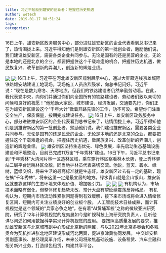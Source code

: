 ```yaml
---
title: 习近平勉励到雄安的创业者：把握住历史机遇
author: wetech
date: 2019-01-17 08:51:24
tags: 
categories: 
---
```

16日上午，雄安新区政务服务中心，部分进驻雄安新区的企业代表看到总书记来了，热情围拢上来。习近平得知他们是到雄安新区的第一批创业者，勉励他们说，我们建设雄安新区，需要各类企业共同参与。无论是国有的还是民营的企业，无论是本地的还是北京的企业，都要把握住这个千载难逢的机会，把握住历史机遇，做民族复兴、改革创新的弄潮儿，创造新的辉煌业绩。
<!-- more -->
<img align="center" border="0" src="https://imgcdn.yicai.com/uppics/images/2019/01/48eb25821466263c1c52022878be69dd.jpg" />
<img align="center" border="0" src="https://imgcdn.yicai.com/uppics/images/2019/01/848c97c96579c29fb0e83b35d59ad0e4.jpg" />
16日上午，习近平在河北雄安新区规划展示中心，通过大屏幕连线京雄城际铁路雄安站建设工地现场。现场施工人员热烈鼓掌，向总书记问好。习近平说：“现在是数九寒冬、天寒地冻，但我们的铁路建设者仍然辛勤劳动着。在此，我代表党中央，向你们并通过你们向全国所有的铁路建设者、劳动者们致以亲切的问候和良好的祝愿！”他勉励大家说，城市建设、经济发展，交通要先行，你们正在为雄安新区建设这个“千年大计”做着开路先锋的工作，功不可没。希望你们注重安全生产，保质保量，按期完成建设任务。
<img align="center" border="0" src="https://imgcdn.yicai.com/uppics/images/2019/01/604978c751593e8831e46c01f5382616.jpg" />
16日上午，雄安新区政务服务中心，部分进驻雄安新区的企业代表看到总书记来了，热情围拢上来。习近平得知他们是到雄安新区的第一批创业者，勉励他们说，我们建设雄安新区，需要各类企业共同参与。无论是国有的还是民营的企业，无论是本地的还是北京的企业，都要把握住这个千载难逢的机会，把握住历史机遇，做民族复兴、改革创新的弄潮儿，创造新的辉煌业绩。
<img align="center" border="0" src="https://imgcdn.yicai.com/uppics/images/2019/01/5cd09711b364b5e6c670f420907dc21f.jpg" />
雄安新区坚持生态优先、绿色发展，率先启动生态基础设施建设和环境整治，目前已完成11万亩“千年秀林”建设。16日下午，习近平总书记来到“千年秀林”大清河片林一区造林区域，乘车穿行林区察看林木长势，登上秀林驿站二层平台远眺林区全貌，同当地护林员代表亲切交流。他说，蓝天、碧水、绿树，蓝绿交织，将来生活的最高标准就是生态好。雄安新区过去有一定的基础，现在搞“千年秀林”，将来这里一定是最宜居的地方。绿水青山就是金山银山，雄安新区就要靠这样的生态环境来体现价值、增加吸引力。
<img align="center" border="0" src="https://imgcdn.yicai.com/uppics/images/2019/01/68ea78dce571f8978325acab268a1f9d.jpg" />
 
<img align="center" border="0" src="https://imgcdn.yicai.com/uppics/images/2019/01/c9f7ac41394c8a20275e3aca1d25f760.jpg" />
 
<img align="center" border="0" src="https://imgcdn.yicai.com/uppics/images/2019/01/f3e4876c3fad947c2dabcbad5c8b389a.jpg" />
有机构认为，市场技术面略有弱化，但整体修复趋势未改，预计大盘有望延续震荡反弹格局。
有机构认为，短期内市场流动性紧张问题得到有效缓解，接下来市场或将会进入情绪修复区间，短期内可关注业绩良好的创业板个股。
人工智能技术日益成熟，而计算机视觉是这个领域的“兵家必争之地”。在有着“AI黄埔军校”之称的微软亚洲研究院，研究了12年计算机视觉的危夷晨如今是旷视科技上海研究院负责人，且听他详尽阐述如何用数据科学实现计算机视觉的应用。
要按照高质量发展的要求，推动雄安新区与北京城市副中心形成北京新的两翼，与以2022年北京冬奥会和冬残奥会为契机推进张北地区建设形成河北两翼，促进京津冀协同发展。
中交雄安租赁副董事长、总经理吴军介绍，未来公司将聚焦基础设施、设备租赁、汽车金融和相关新兴业务，打造绿色租赁，构建共享平台。
